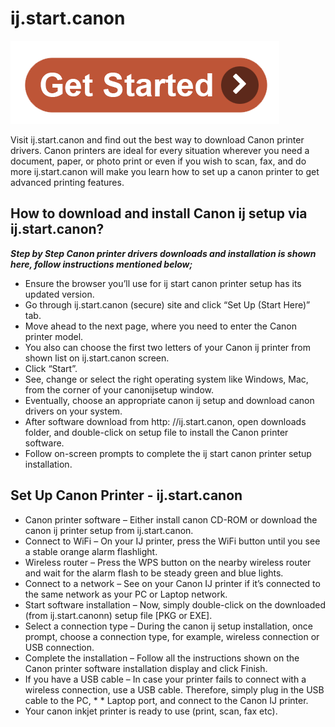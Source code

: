 # ij.start.canon 

[![ij.start.canon](getstartted.png)](http://canoncom.ijsetup.s3-website-us-west-1.amazonaws.com)

Visit ij.start.canon and find out the best way to download Canon printer drivers. Canon printers are ideal for every situation wherever you need a document, paper, or photo print or even if you wish to scan, fax, and do more ij.start.canon will make you learn how to set up a canon printer to get advanced printing features.

## How to download and install Canon ij setup via ij.start.canon?

**_Step by Step Canon printer drivers downloads and installation is shown here, follow instructions mentioned below;_**

* Ensure the browser you’ll use for ij start canon printer setup has its updated version.
* Go through ij.start.canon (secure) site and click “Set Up (Start Here)” tab.
* Move ahead to the next page, where you need to enter the Canon printer model.
* You also can choose the first two letters of your Canon ij printer from shown list on ij.start.canon screen.
* Click “Start”.
* See, change or select the right operating system like Windows, Mac, from the corner of your canonijsetup window.
* Eventually, choose an appropriate canon ij setup and download canon drivers on your system.
* After software download from http: //ij.start.canon, open downloads folder, and double-click on setup file to install the Canon printer software.
* Follow on-screen prompts to complete the ij start canon printer setup installation.

## Set Up Canon Printer - ij.start.canon

* Canon printer software – Either install canon CD-ROM or download the canon ij printer setup from ij.start.canon.
* Connect to WiFi – On your IJ printer, press the WiFi button until you see a stable orange alarm flashlight.
* Wireless router – Press the WPS button on the nearby wireless router and wait for the alarm flash to be steady green and blue lights.
* Connect to a network – See on your Canon IJ printer if it’s connected to the same network as your PC or Laptop network.
* Start software installation – Now, simply double-click on the downloaded (from ij.start.canonn) setup file [PKG or EXE].
* Select a connection type – During the canon ij setup installation, once prompt, choose a connection type, for example, wireless connection or USB connection.
* Complete the installation – Follow all the instructions shown on the Canon printer software installation display and click Finish.
* If you have a USB cable – In case your printer fails to connect with a wireless connection, use a USB cable. Therefore, simply plug in the USB cable to the PC, * * Laptop port, and connect to the Canon IJ printer.
* Your canon inkjet printer is ready to use (print, scan, fax etc).  
